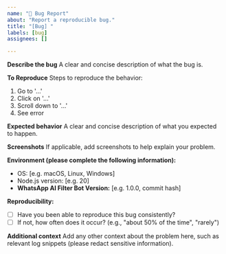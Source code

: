 ```yaml
---
name: "🐛 Bug Report"
about: "Report a reproducible bug."
title: "[Bug] "
labels: [bug]
assignees: []

---
```


**Describe the bug**
A clear and concise description of what the bug is.

**To Reproduce**
Steps to reproduce the behavior:
1. Go to '...'
2. Click on '...'
3. Scroll down to '...'
4. See error

**Expected behavior**
A clear and concise description of what you expected to happen.

**Screenshots**
If applicable, add screenshots to help explain your problem.

**Environment (please complete the following information):**
- OS: [e.g. macOS, Linux, Windows]
- Node.js version: [e.g. 20]
- **WhatsApp AI Filter Bot Version:** [e.g. 1.0.0, commit hash]

**Reproducibility:**
- [ ] Have you been able to reproduce this bug consistently?
- [ ] If not, how often does it occur? (e.g., "about 50% of the time", "rarely")

**Additional context**
Add any other context about the problem here, such as relevant log snippets (please redact sensitive information).